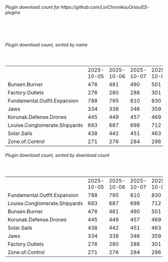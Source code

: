 <h6>Plugin download count for https://github.com/LixiChronikouOriou/ES-plugins</h6><br>
<br>
<h6>Plugin download count, sorted by name</h6><sub><sup><br>
<table>
	<tr>
		<td></td>
		<td>2025-10-05</td>
		<td>2025-10-06</td>
		<td>2025-10-07</td>
		<td>2025-10-08</td>
		<td>2025-10-09</td>
		<td>2025-10-10</td>
		<td>2025-10-11</td>
		<td>today +</td>
	</tr>
	<tr>
		<td>Bunsen.Burner</td>
		<td>476</td>
		<td>481</td>
		<td>490</td>
		<td>501</td>
		<td>519</td>
		<td>524</td>
		<td>527</td>
		<td>+ 3</td>
	</tr>
	<tr>
		<td>Factory.Outlets</td>
		<td>276</td>
		<td>280</td>
		<td>288</td>
		<td>301</td>
		<td>316</td>
		<td>320</td>
		<td>323</td>
		<td>+ 3</td>
	</tr>
	<tr>
		<td>Fundamental.Outfit.Expansion</td>
		<td>788</td>
		<td>795</td>
		<td>810</td>
		<td>830</td>
		<td>850</td>
		<td>858</td>
		<td>864</td>
		<td>+ 6</td>
	</tr>
	<tr>
		<td>Jaws</td>
		<td>334</td>
		<td>338</td>
		<td>346</td>
		<td>359</td>
		<td>379</td>
		<td>383</td>
		<td>388</td>
		<td>+ 5</td>
	</tr>
	<tr>
		<td>Korunak.Defense.Drones</td>
		<td>445</td>
		<td>449</td>
		<td>457</td>
		<td>469</td>
		<td>485</td>
		<td>489</td>
		<td>492</td>
		<td>+ 3</td>
	</tr>
	<tr>
		<td>Louise.Conglomerate.Shipyards</td>
		<td>683</td>
		<td>687</td>
		<td>698</td>
		<td>712</td>
		<td>730</td>
		<td>737</td>
		<td>740</td>
		<td>+ 3</td>
	</tr>
	<tr>
		<td>Solar.Sails</td>
		<td>438</td>
		<td>442</td>
		<td>451</td>
		<td>463</td>
		<td>479</td>
		<td>484</td>
		<td>487</td>
		<td>+ 3</td>
	</tr>
	<tr>
		<td>Zone.of.Control</td>
		<td>271</td>
		<td>276</td>
		<td>284</td>
		<td>296</td>
		<td>313</td>
		<td>319</td>
		<td>322</td>
		<td>+ 3</td>
	</tr>
</table>
</sub></sup>
<h6>Plugin download count, sorted by download count</h6><sub><sup><br>
<table>
	<tr>
		<td></td>
		<td>2025-10-05</td>
		<td>2025-10-06</td>
		<td>2025-10-07</td>
		<td>2025-10-08</td>
		<td>2025-10-09</td>
		<td>2025-10-10</td>
		<td>2025-10-11</td>
		<td>today +</td>
	</tr>
	<tr>
		<td>Fundamental.Outfit.Expansion</td>
		<td>788</td>
		<td>795</td>
		<td>810</td>
		<td>830</td>
		<td>850</td>
		<td>858</td>
		<td>864</td>
		<td>+ 6</td>
	</tr>
	<tr>
		<td>Louise.Conglomerate.Shipyards</td>
		<td>683</td>
		<td>687</td>
		<td>698</td>
		<td>712</td>
		<td>730</td>
		<td>737</td>
		<td>740</td>
		<td>+ 3</td>
	</tr>
	<tr>
		<td>Bunsen.Burner</td>
		<td>476</td>
		<td>481</td>
		<td>490</td>
		<td>501</td>
		<td>519</td>
		<td>524</td>
		<td>527</td>
		<td>+ 3</td>
	</tr>
	<tr>
		<td>Korunak.Defense.Drones</td>
		<td>445</td>
		<td>449</td>
		<td>457</td>
		<td>469</td>
		<td>485</td>
		<td>489</td>
		<td>492</td>
		<td>+ 3</td>
	</tr>
	<tr>
		<td>Solar.Sails</td>
		<td>438</td>
		<td>442</td>
		<td>451</td>
		<td>463</td>
		<td>479</td>
		<td>484</td>
		<td>487</td>
		<td>+ 3</td>
	</tr>
	<tr>
		<td>Jaws</td>
		<td>334</td>
		<td>338</td>
		<td>346</td>
		<td>359</td>
		<td>379</td>
		<td>383</td>
		<td>388</td>
		<td>+ 5</td>
	</tr>
	<tr>
		<td>Factory.Outlets</td>
		<td>276</td>
		<td>280</td>
		<td>288</td>
		<td>301</td>
		<td>316</td>
		<td>320</td>
		<td>323</td>
		<td>+ 3</td>
	</tr>
	<tr>
		<td>Zone.of.Control</td>
		<td>271</td>
		<td>276</td>
		<td>284</td>
		<td>296</td>
		<td>313</td>
		<td>319</td>
		<td>322</td>
		<td>+ 3</td>
	</tr>
</table>
</sub></sup>
